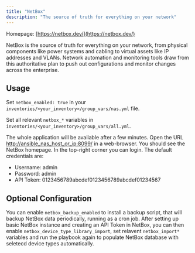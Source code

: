 ```yaml
---
title: "NetBox"
description: "The source of truth for everything on your network"
---
```


Homepage: [https://netbox.dev/](https://netbox.dev/)

NetBox is the source of truth for everything on your network, from physical components like power systems and cabling to virtual assets like IP addresses and VLANs. Network automation and monitoring tools draw from this authoritative plan to push out configurations and monitor changes across the enterprise.

## Usage

Set `netbox_enabled: true` in your `inventories/<your_inventory>/group_vars/nas.yml` file.

Set all relevant `netbox_*` variables in `inventories/<your_inventory>/group_vars/all.yml`.

The whole application will be available after a few minutes. Open the URL <http://ansible_nas_host_or_ip:8099/> in a web-browser. You should see the NetBox homepage. In the top-right corner you can login. The default credentials are:

- Username: admin
- Password: admin
- API Token: 0123456789abcdef0123456789abcdef01234567

## Optional Configuration

You can enable `netbox_backup_enabled` to install a backup script, that will backup NetBox data periodically, running as a cron job.
After setting up basic NetBox instance and creating an API Token in NetBox, you can then enable `netbox_device_type_library_import`, set relavent `netbox_import*` variables and run the playbook again to populate NetBox database with seletecd device types automatically.
